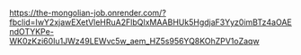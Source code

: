 https://the-mongolian-job.onrender.com/?fbclid=IwY2xjawEXetVleHRuA2FlbQIxMAABHUk5HgdjaF3Yyz0imBTz4aOAEndOTYKPe-WK0zKzi60Iu1JWz49LEWvc5w_aem_HZ5s956YQ8KOhZPV1oZaqw
